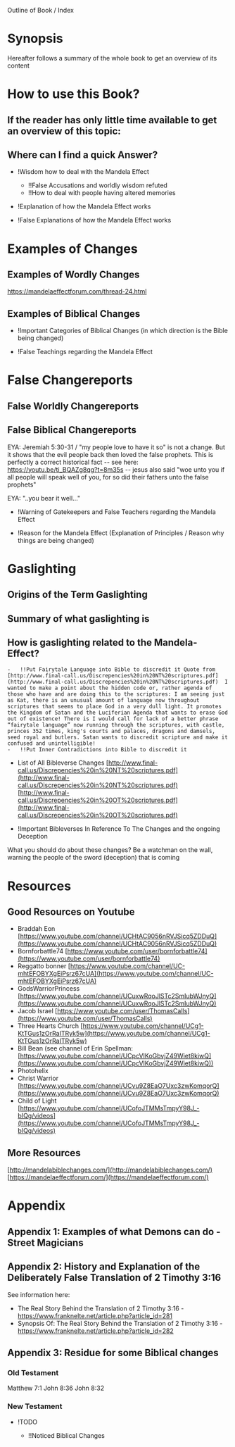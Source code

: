 
Outline of Book / Index

# Synopsis

Hereafter follows a summary of the whole book to get an overview of its content
    
# How to use this Book?
## If the reader has only little time available to get an overview of this topic:
## Where can I find a quick Answer?

-   !Wisdom how to deal with the Mandela Effect
    
    -   !!False Accusations and worldly wisdom refuted
    -   !!How to deal with people having altered memories
-   !Explanation of how the Mandela Effect works
    
-   !False Explanations of how the Mandela Effect works
    
# Examples of Changes
## Examples of Wordly Changes
https://mandelaeffectforum.com/thread-24.html
## Examples of Biblical Changes

-   !Important Categories of Biblical Changes (in which direction is the Bible being changed)
    
-   !False Teachings regarding the Mandela Effect
    
# False Changereports
## False Worldly Changereports
## False Biblical Changereports
EYA: Jeremiah 5:30-31 / "my people love to have it so" is not a change. But it shows that the evil people back then loved the false prophets. This is perfectly a correct historical fact -- see here: https://youtu.be/ti_BQAZg8qg?t=8m35s -- jesus also said "woe unto you if all people will speak well of you, for so did their fathers unto the false prophets"

EYA: "..you bear it well..."


-   !Warning of Gatekeepers and False Teachers regarding the Mandela Effect
    
-   !Reason for the Mandela Effect (Explanation of Principles / Reason why things are being changed)
    
# Gaslighting

## Origins of the Term Gaslighting

## Summary of what gaslighting is

## How is gaslighting related to the Mandela-Effect?


    -   !!Put Fairytale Language into Bible to discredit it Quote from  [http://www.final-call.us/Discrepencies%20in%20NT%20scriptures.pdf](http://www.final-call.us/Discrepencies%20in%20NT%20scriptures.pdf)  I wanted to make a point about the hidden code or, rather agenda of those who have and are doing this to the scriptures: I am seeing just as Kat, there is an unusual amount of language now throughout scriptures that seems to place God in a very dull light. It promotes the Kingdom of Satan and the Luciferian Agenda that wants to erase God out of existence! There is I would call for lack of a better phrase “fairytale language” now running through the scriptures, with castle, princes 352 times, king's courts and palaces, dragons and damsels, seed royal and butlers. Satan wants to discredit scripture and make it confused and unintelligible!
    -   !!Put Inner Contradictions into Bible to discredit it
-   List of All Bibleverse Changes  [http://www.final-call.us/Discrepencies%20in%20NT%20scriptures.pdf](http://www.final-call.us/Discrepencies%20in%20NT%20scriptures.pdf)  [http://www.final-call.us/Discrepencies%20in%20OT%20scriptures.pdf](http://www.final-call.us/Discrepencies%20in%20OT%20scriptures.pdf)
    
-   !Important Bibleverses In Reference To The Changes and the ongoing Deception
    

What you should do about these changes? Be a watchman on the wall, warning the people of the sword (deception) that is coming

# Resources
## Good Resources on Youtube

-   Braddah Eon  [https://www.youtube.com/channel/UCHtAC9056nRVJSicq5ZDDuQ](https://www.youtube.com/channel/UCHtAC9056nRVJSicq5ZDDuQ)
-   Bornforbattle74  [https://www.youtube.com/user/bornforbattle74](https://www.youtube.com/user/bornforbattle74)
-   Reggatto bonner  [https://www.youtube.com/channel/UC-mhtEFOBYXgEiPsrz67cUA](https://www.youtube.com/channel/UC-mhtEFOBYXgEiPsrz67cUA)
-   GodsWarriorPrincess  [https://www.youtube.com/channel/UCuxwRqoJlSTc2SmIubWJnyQ](https://www.youtube.com/channel/UCuxwRqoJlSTc2SmIubWJnyQ)
-   Jacob Israel  [https://www.youtube.com/user/ThomasCalls](https://www.youtube.com/user/ThomasCalls)
-   Three Hearts Church  [https://www.youtube.com/channel/UCg1-KtTGus1zOrRaITRyk5w](https://www.youtube.com/channel/UCg1-KtTGus1zOrRaITRyk5w)
-   Bill Bean (see channel of Erin Spellman:  [https://www.youtube.com/channel/UCpcVIKoGbvjZ49Wiet8kiwQ](https://www.youtube.com/channel/UCpcVIKoGbvjZ49Wiet8kiwQ))
-   Photohelix
-   Christ Warrior  [https://www.youtube.com/channel/UCvu9Z8EaO7Uxc3zwKomqorQ](https://www.youtube.com/channel/UCvu9Z8EaO7Uxc3zwKomqorQ)
-   Child of Light  [https://www.youtube.com/channel/UCofoJTMMsTmpyY98J_-bIQg/videos](https://www.youtube.com/channel/UCofoJTMMsTmpyY98J_-bIQg/videos)

## More Resources

[http://mandelabiblechanges.com/](http://mandelabiblechanges.com/)
[https://mandelaeffectforum.com/](https://mandelaeffectforum.com/)
# Appendix
    
## Appendix 1: Examples of what Demons can do - Street Magicians
## Appendix 2: History and Explanation of the Deliberately False Translation of 2 Timothy 3:16

See information here: 
* The Real Story Behind the Translation of 2 Timothy 3:16 - https://www.franknelte.net/article.php?article_id=281
* Synopsis Of: The Real Story Behind the Translation of 2 Timothy 3:16 - https://www.franknelte.net/article.php?article_id=282

## Appendix 3: Residue for some Biblical changes

### Old Testament
Matthew 7:1
John 8:36
John 8:32

### New Testament

-   !TODO
    
    -   !!Noticed Biblical Changes
<!--stackedit_data:
eyJoaXN0b3J5IjpbMTA2NjE5OTk2OSwtMTAyNTEwNzg1OV19
-->